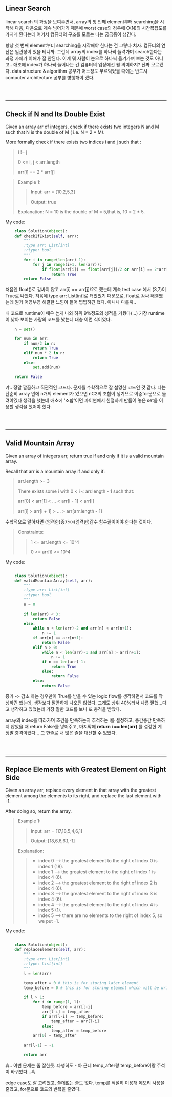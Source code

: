 ## Linear Search

linear search 의 과정을 보여주면서, array의 첫 번째 element부터 searching을 시작해 다음, 다음으로 계속 넘어가기 때문에 worst case의 경우에 O(N)의 시간복잡도를 가지게 된다는데 여기서 컴퓨터의 구조를 모르는 나는 궁금증이 생긴다.

항상 첫 번째 element부터 searching을 시작해야 한다는 건 그렇다 치자. 컴퓨터의 연산은 일관성이 있을 테니까. 그런데 array의 index를 하나씩 늘려가며 search한다는 과정 자체가 이해가 잘 안된다. 이게 뭐 사람이 눈으로 하나씩 옮겨가며 보는 것도 아니고.. 애초에 index가 하나씩 늘어나는 건 컴퓨터의 입장에선 뭘 의미하지? 진짜 모르겠다. data structure & algorithm 공부가 어느정도 무르익었을 때에는 반드시 computer architecture 공부를 병행해야 겠다.

<br><br>
***

## Check if N and Its Double Exist

Given an array arr of integers, check if there exists two integers N and M such that N is the double of M ( i.e. N = 2 * M).

More formally check if there exists two indices i and j such that :

>i != j
>
>0 <= i, j < arr.length
>
>arr[i] == 2 * arr[j]

>Example 1:
>
>>Input: arr = [10,2,5,3]
>>
>>Output: true
>
>Explanation: N = 10 is the double of M = 5,that is, 10 = 2 * 5.

My code:
```python
    class Solution(object):
    def checkIfExist(self, arr):
        """
        :type arr: List[int]
        :rtype: bool
        """
        for i in range(len(arr)-1):
            for j in range(i+1, len(arr)):
                if float(arr[i]) == float(arr[j])/2 or arr[i] == 2*arr[j]:
                    return True
        return False
```

처음엔 float()로 감싸지 않고 arr[i] == arr[j]/2로 했는데 계속 test case 에서 (3,7)이 True로 나왔다. 처음에 type arr: List[int]로 돼있었기 때문으로, float로 감싸 해결했는데 뭔가 어영부영 해결한 느낌이 들어 찝찝하긴 했다. 아니나 다를까..

내 코드로 runtime이 매우 높게 나와 하위 9%정도의 성적을 거뒀다(...)
가장 runtime이 낮아 보이는 사람의 코드를 봤는데 대충 이런 식이었다.

```python    
    n = set()

    for num in arr:
        if num/2 in n:
            return True
        elif num * 2 in n:
            return True
        else:
            set.add(num)
    
    return False
```
캬.. 정말 깔끔하고 직관적인 코드다. 문제를 수학적으로 잘 설명한 코드인 것 같다. 나는 단순히 array 안에 n개의 element가 있으면 nC2의 조합이 생기므로 이중for문으로 돌려야겠다 생각을 했는데 애초에 '조합'이면 파이썬에서 친절하게 만들어 놓은 set을 이용할 생각을 했어야 했다.   


<br><br>
***

## Valid Mountain Array

Given an array of integers arr, return true if and only if it is a valid mountain array.

Recall that arr is a mountain array if and only if:

>arr.length >= 3
>
>There exists some i with 0 < i < arr.length - 1 such that:
>
>arr[0] < arr[1] < ... < arr[i - 1] < arr[i]
>
>arr[i] > arr[i + 1] > ... > arr[arr.length - 1]

수학적으로 말하자면 (엄격한)증가->(엄격한)감수 함수꼴이어야 한다는 것이다.

>Constraints:
>
>>1 <= arr.length <= 10^4
>>
>>0 <= arr[i] <= 10^4

My code:
```python

    class Solution(object):
    def validMountainArray(self, arr):
        """
        :type arr: List[int]
        :rtype: bool
        """
        n = 0
        
        if len(arr) < 3:
            return False
        else:
            while n < len(arr)-2 and arr[n] < arr[n+1]:
                n += 1
            if arr[n] == arr[n+1]:
                return False
            elif n > 0:
                while n < len(arr)-1 and arr[n] > arr[n+1]:
                    n += 1
                if n == len(arr)-1:
                    return True
                else:
                    return False
            else:
                return False
```

증가 -> 감소 하는 경우만이 True를 받을 수 있는 logic flow를 생각하면서 코드를 작성하긴 했는데, 생각보다 깔끔하게 나오진 않았다. 그래도 상위 40%라서 나름 잘했...다고 생각하고 있었는데 가장 잘한 코드를 보니 또 충격을 받았다.

array의 index를 따라가며 조건을 만족하는지 추적하는 i를 설정하고, 중간중간 만족하지 않았을 때 return False를 넣어주고,
마지막에 **return i == len(arr)** 를 설정한 게 정말 충격이었다... 그 한줄로 내 많은 줄을 대신할 수 있었다.

<br><br>
***

## Replace Elements with Greatest Element on Right Side

Given an array arr, replace every element in that array with the greatest element among the elements to its right, and replace the last element with -1.

After doing so, return the array.

>Example 1:
>
>>Input: arr = [17,18,5,4,6,1]
>>
>>Output: [18,6,6,6,1,-1]
>
>Explanation: 
>>- index 0 --> the greatest element to the right of index 0 is index 1 (18).
>>- index 1 --> the greatest element to the right of index 1 is index 4 (6).
>>- index 2 --> the greatest element to the right of index 2 is index 4 (6).
>>- index 3 --> the greatest element to the right of index 3 is index 4 (6).
>>- index 4 --> the greatest element to the right of index 4 is index 5 (1).
>>- index 5 --> there are no elements to the right of index 5, so we put -1.

My code:
```python

    class Solution(object):
    def replaceElements(self, arr):
        """
        :type arr: List[int]
        :rtype: List[int]
        """
        l = len(arr)
        
        temp_after = 0 # this is for storing later element
        temp_before = 0 # this is for storing element which will be writed later
        
        if l > 1:
            for i in range(1, l):
                temp_before = arr[l-i]
                arr[l-i] = temp_after
                if arr[l-i] >= temp_before:
                    temp_after = arr[l-i]
                else:
                    temp_after = temp_before
            arr[0] = temp_after
        
        arr[l-1] = -1 
        
        return arr
```

휴.. 이번 문제는 좀 잘한듯..다행히도 - 아 근데 temp_after랑 temp_before이랑 주석이 바뀌었다...흑

edge case도 잘 고려했고, 쓸데없는 줄도 없다. temp를 적절히 이용해 메모리 사용을 줄였고, for문으로 코드의 반복을 줄였다.

